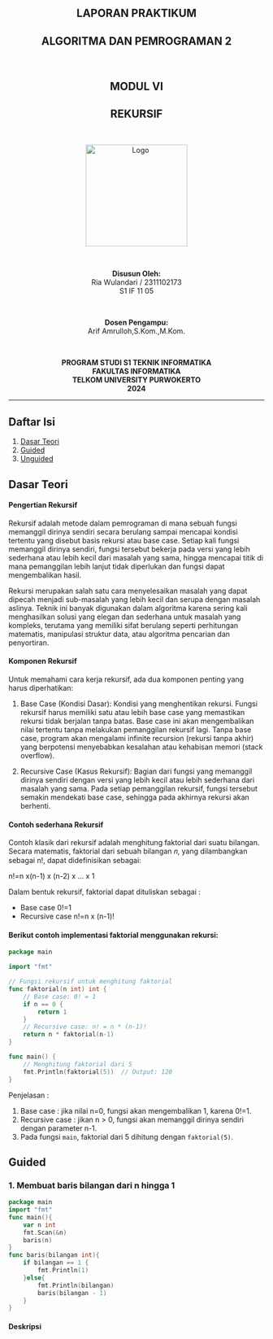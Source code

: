 

<h2 align="center"><strong>LAPORAN PRAKTIKUM</strong></h2>
<h2 align="center"><strong>ALGORITMA DAN PEMROGRAMAN 2</strong></h2>

<br> 

<h2 align="center"><strong>MODUL VI</strong></h2>
<h2 align="center"><strong> REKURSIF </strong></h2>

<br>

<p align="center">
  
  <img src="https://github.com/user-attachments/assets/741cb565-774a-4298-b1fb-22ebf35822f1" alt="Logo" width="200"/>

</p>

<br>

<p align="center">
  <strong>Disusun Oleh:</strong><br>
  Ria Wulandari / 2311102173<br>
  S1 IF 11 05
</p>

<br>

<p align="center">
  <strong>Dosen Pengampu:</strong><br>
  Arif Amrulloh,S.Kom.,M.Kom.
</p>

<br>

<p align="center">
  <strong>PROGRAM STUDI S1 TEKNIK INFORMATIKA</strong><br>
  <strong>FAKULTAS INFORMATIKA</strong><br>
  <strong>TELKOM UNIVERSITY PURWOKERTO</strong><br>
  <strong>2024</strong>
</p>

------


## Daftar Isi
1. [Dasar Teori](#dasar-teori)
2. [Guided](#guided)
3. [Unguided](#unguided)

## Dasar Teori
#### Pengertian Rekursif
Rekursif adalah metode dalam pemrograman di mana sebuah fungsi memanggil dirinya sendiri secara berulang sampai mencapai kondisi tertentu yang disebut basis rekursi atau base case. Setiap kali fungsi memanggil dirinya sendiri, fungsi tersebut bekerja pada versi yang lebih sederhana atau lebih kecil dari masalah yang sama, hingga mencapai titik di mana pemanggilan lebih lanjut tidak diperlukan dan fungsi dapat mengembalikan hasil.

Rekursi merupakan salah satu cara menyelesaikan masalah yang dapat dipecah menjadi sub-masalah yang lebih kecil dan serupa dengan masalah aslinya. Teknik ini banyak digunakan dalam algoritma karena sering kali menghasilkan solusi yang elegan dan sederhana untuk masalah yang kompleks, terutama yang memiliki sifat berulang seperti perhitungan matematis, manipulasi struktur data, atau algoritma pencarian dan penyortiran.
#### Komponen Rekursif
Untuk memahami cara kerja rekursif, ada dua komponen penting yang harus diperhatikan:

1. Base Case (Kondisi Dasar): Kondisi yang menghentikan rekursi. Fungsi rekursif harus memiliki satu atau lebih base case yang memastikan rekursi tidak berjalan tanpa batas. Base case ini akan mengembalikan nilai tertentu tanpa melakukan pemanggilan rekursif lagi. Tanpa base case, program akan mengalami infinite recursion (rekursi tanpa akhir) yang berpotensi menyebabkan kesalahan atau kehabisan memori (stack overflow).

2. Recursive Case (Kasus Rekursif): Bagian dari fungsi yang memanggil dirinya sendiri dengan versi yang lebih kecil atau lebih sederhana dari masalah yang sama. Pada setiap pemanggilan rekursif, fungsi tersebut semakin mendekati base case, sehingga pada akhirnya rekursi akan berhenti.

#### Contoh sederhana Rekursif
Contoh klasik dari rekursif adalah menghitung faktorial dari suatu bilangan. Secara matematis, faktorial dari sebuah bilangan 𝑛, yang dilambangkan sebagai n!, dapat didefinisikan sebagai:

n!=n x(n-1) x (n-2) x ... x 1

Dalam bentuk rekursif, faktorial dapat dituliskan sebagai :
- Base case 0!=1
- Recursive case n!=n x (n-1)!

#### Berikut contoh implementasi faktorial menggunakan rekursi:
```go
package main

import "fmt"

// Fungsi rekursif untuk menghitung faktorial
func faktorial(n int) int {
    // Base case: 0! = 1
    if n == 0 {
        return 1
    }
    // Recursive case: n! = n * (n-1)!
    return n * faktorial(n-1)
}

func main() {
    // Menghitung faktorial dari 5
    fmt.Println(faktorial(5))  // Output: 120
}
```
Penjelasan :
1. Base case : jika nilai n=0, fungsi akan mengembalikan 1, karena 0!=1.
2. Recursive case : jikan n > 0, fungsi akan memanggil dirinya sendiri dengan parameter n-1.
3. Pada fungsi `main`, faktorial dari 5 dihitung dengan `faktorial(5)`.

## Guided
### 1. Membuat baris bilangan dari n hingga 1
```go
package main
import "fmt"
func main(){
	var n int
	fmt.Scan(&n)
	baris(n)
}
func baris(bilangan int){
	if bilangan == 1 {
		fmt.Println(1)
	}else{
		fmt.Println(bilangan)
		baris(bilangan - 1)
	}
}
```
#### Deskripsi
